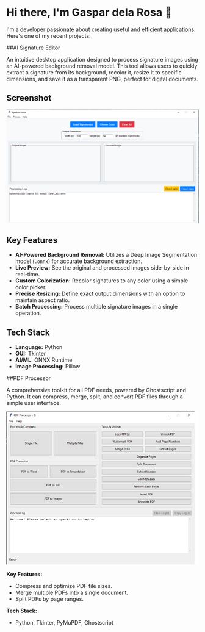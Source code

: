 # Hi there, I'm Gaspar dela Rosa  👋

I'm a developer passionate about creating useful and efficient applications. Here's one of my recent projects:

##AI Signature Editor

An intuitive desktop application designed to process signature images using an AI-powered background removal model. This tool allows users to quickly extract a signature from its background, recolor it, resize it to specific dimensions, and save it as a transparent PNG, perfect for digital documents.

## Screenshot
![AI Signature Editor Screenshot](https://raw.githubusercontent.com/gasdlarosa/gasdlarosa/main/e-signature-app-screenshot.png)

## Key Features
-   **AI-Powered Background Removal:** Utilizes a Deep Image Segmentation model (`.onnx`) for accurate background extraction.
-   **Live Preview:** See the original and processed images side-by-side in real-time.
-   **Custom Colorization:** Recolor signatures to any color using a simple color picker.
-   **Precise Resizing:** Define exact output dimensions with an option to maintain aspect ratio.
-   **Batch Processing:** Process multiple signature images in a single operation.

## Tech Stack
-   **Language:** Python
-   **GUI:** Tkinter
-   **AI/ML:** ONNX Runtime
-   **Image Processing:** Pillow


##PDF Processor

A comprehensive toolkit for all PDF needs, powered by Ghostscript and Python. It can compress, merge, split, and convert PDF files through a simple user interface.

![PDF Processor Screenshot](https://raw.githubusercontent.com/gasdlarosa/gasdlarosa/main/pdf-processor-screenshot.png)

**Key Features:**
-   Compress and optimize PDF file sizes.
-   Merge multiple PDFs into a single document.
-   Split PDFs by page ranges.

**Tech Stack:**
-   Python, Tkinter, PyMuPDF, Ghostscript
